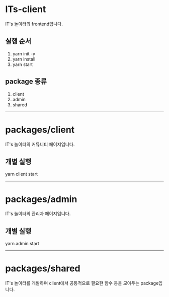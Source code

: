 # ITs-client
IT's 놀이터의 frontend입니다.

## 실행 순서
1. yarn init -y
2. yarn install
3. yarn start

## package 종류
1. client
2. admin
3. shared

-----

# packages/client
IT's 놀이터의 커뮤니티 페이지입니다.

## 개별 실행
yarn client start

-----

# packages/admin
IT's 놀이터의 관리자 페이지입니다.

## 개별 실행
yarn admin start

-----

# packages/shared
IT's 놀이터를 개발하며 client에서 공통적으로 필요한 함수 등을 모아두는 package입니다.
